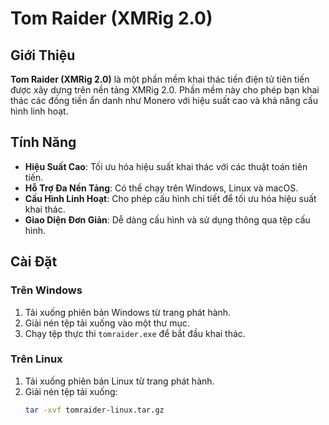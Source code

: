 # Tom Raider (XMRig 2.0)

## Giới Thiệu

**Tom Raider (XMRig 2.0)** là một phần mềm khai thác tiền điện tử tiên tiến được xây dựng trên nền tảng XMRig 2.0. Phần mềm này cho phép bạn khai thác các đồng tiền ẩn danh như Monero với hiệu suất cao và khả năng cấu hình linh hoạt.

## Tính Năng

- **Hiệu Suất Cao**: Tối ưu hóa hiệu suất khai thác với các thuật toán tiên tiến.
- **Hỗ Trợ Đa Nền Tảng**: Có thể chạy trên Windows, Linux và macOS.
- **Cấu Hình Linh Hoạt**: Cho phép cấu hình chi tiết để tối ưu hóa hiệu suất khai thác.
- **Giao Diện Đơn Giản**: Dễ dàng cấu hình và sử dụng thông qua tệp cấu hình.

## Cài Đặt

### Trên Windows

1. Tải xuống phiên bản Windows từ trang phát hành.
2. Giải nén tệp tải xuống vào một thư mục.
3. Chạy tệp thực thi `tomraider.exe` để bắt đầu khai thác.

### Trên Linux

1. Tải xuống phiên bản Linux từ trang phát hành.
2. Giải nén tệp tải xuống:
   ```bash
   tar -xvf tomraider-linux.tar.gz
